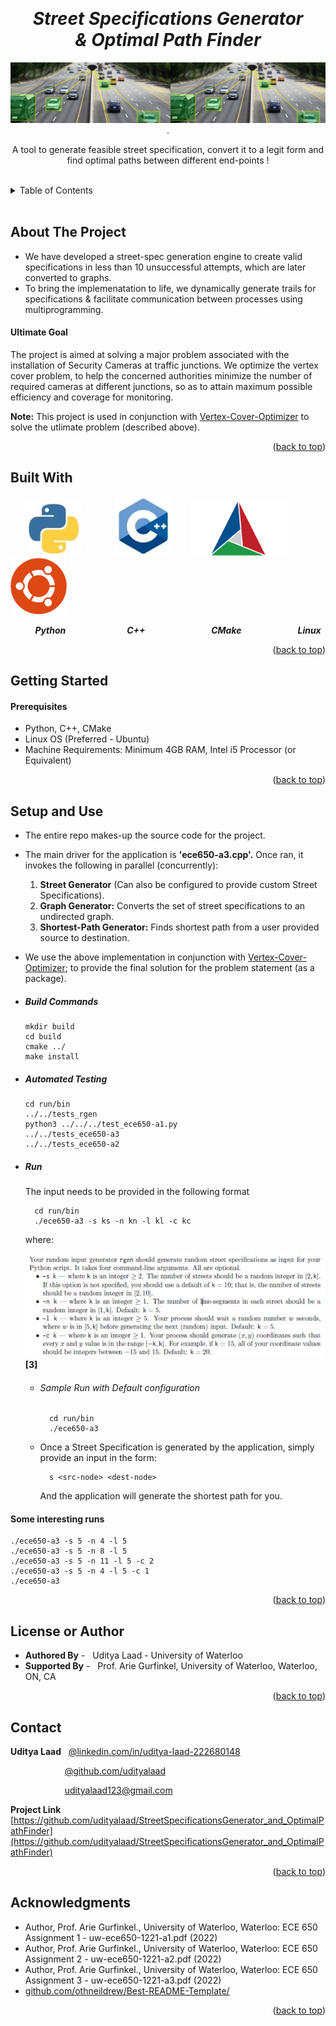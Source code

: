 <!-- Reference:
https://github.com/othneildrew/Best-README-Template -->
<a name="readme-top"></a>


<!-- PROJECT LOGO -->
<br />
<div align="center">
  <h1><i> Street Specifications Generator <br> & Optimal Path Finder </i></h1>


  
  <img src="Read_Me_Content/top_label.png" alt="top_label.png">
  .

  <p align="center">
    A tool to generate feasible street specification, convert it to a legit form and find optimal paths between different end-points  !
  </p>
</div>

<br>

<!-- TABLE OF CONTENTS -->
<details>
  <summary>Table of Contents</summary>
  <ol>
    <li><a href="#about-the-project">About The Project</a></li>
    <li><a href="#built-with">Built With</a></li>
    <li><a href="#getting-started">Getting Started</a></li>
    <li><a href="#setup-and-use">Setup and Use</a></li>
    <li><a href="#license-or-author">License or Author</a></li>
    <li><a href="#contact">Contact</a></li>
    <li><a href="#acknowledgments">Acknowledgments</a></li>
  </ol>
</details>

<br>


<!-- ABOUT THE PROJECT -->
## About The Project
  * We have developed a street-spec generation engine to create valid specifications in less than 10 unsuccessful attempts, which are later converted to graphs.
  * To bring the implemenatation to life, we dynamically generate trails for specifications & facilitate communication between processes using multiprogramming.

  <spacer height="10" width="10"></spacer>

  #### Ultimate Goal
  The project is aimed at solving a major problem associated with the installation of Security Cameras at traffic junctions. We optimize the vertex cover problem, to help the concerned authorities minimize the number of required cameras at different junctions, so as to attain maximum possible efficiency and coverage for monitoring.

   <b>Note:</b>
   This project is used in conjunction with [Vertex-Cover-Optimizer](https://github.com/udityalaad/OptimizingVertexCoverProblem) to solve the utlimate problem (described above).

  <p align="right">(<a href="#readme-top">back to top</a>)</p>



## Built With
  &nbsp; &nbsp; &nbsp;  <img src="Read_Me_Content/Tech/Python.JPG" alt="Python" width="90"> &nbsp; &nbsp; &nbsp; &nbsp; &nbsp; &nbsp; <img src="Read_Me_Content/Tech/cpp.JPG" alt="C++" width="95"> &nbsp; &nbsp; &nbsp; <img src="Read_Me_Content/Tech/cmake.png" alt="Tatsu" width="155"> &nbsp; &nbsp; &nbsp; <img src="Read_Me_Content/Tech/Ubuntu.png" alt="Tatsu" width="90">

  &nbsp; &nbsp;  &nbsp; &nbsp; &nbsp; <b><i> Python </i></b> &nbsp; &nbsp; &nbsp; &nbsp; &nbsp; &nbsp; &nbsp; &nbsp; &nbsp; &nbsp; &nbsp; &nbsp; <b><i> C++ </i></b> &nbsp; &nbsp; &nbsp; &nbsp; &nbsp; &nbsp; &nbsp; &nbsp; &nbsp; &nbsp; &nbsp; &nbsp; &nbsp; <b><i> CMake </i></b> &nbsp; &nbsp; &nbsp; &nbsp; &nbsp; &nbsp; &nbsp; &nbsp; &nbsp; &nbsp; &nbsp; <b><i> Linux </i></b>

  <p align="right">(<a href="#readme-top">back to top</a>)</p>



<!-- GETTING STARTED -->
## Getting Started
  #### Prerequisites
  * Python, C++, CMake
  * Linux OS (Preferred - Ubuntu)
  * Machine Requirements: Minimum 4GB RAM, Intel i5 Processor (or Equivalent)

  <p align="right">(<a href="#readme-top">back to top</a>)</p>

  
## Setup and Use
  * The entire repo makes-up the source code for the project.
  * The main driver for the application is <b>'ece650-a3.cpp'.</b> Once ran, it invokes the following in parallel (concurrently):
    1. <b>Street Generator</b> (Can also be configured to provide custom Street Specifications).
    2. <b>Graph Generator:</b> Converts the set of street specifications to an undirected graph.
    3. <b>Shortest-Path Generator:</b> Finds shortest path from a user provided source to destination.
  * We use the above implementation in conjunction with [Vertex-Cover-Optimizer](https://github.com/udityalaad/OptimizingVertexCoverProblem); to provide the final solution for the problem statement (as a package).

  * ##### Build Commands
        mkdir build
        cd build
        cmake ../
        make install

  * ##### Automated Testing
        cd run/bin
        ../../tests_rgen
        python3 ../../../test_ece650-a1.py
        ../../tests_ece650-a3
        ../../tests_ece650-a2

  * ##### Run
      The input needs to be provided in the following format
      ```
        cd run/bin
        ./ece650-a3 -s ks -n kn -l kl -c kc
      ```
      
      where:
      
       <img src="Read_Me_Content/program/params.JPG" alt="Parameters"> <b>[3]</b>
      
      * ###### Sample Run with Default configuration
        ```
          cd run/bin
          ./ece650-a3
        ```
      
      * Once a Street Specification is generated by the application, simply provide an input in the form:
        ```
          s <src-node> <dest-node>
        ```

        And the application will generate the shortest path for you.

  #### Some interesting runs
    ./ece650-a3 -s 5 -n 4 -l 5
    ./ece650-a3 -s 5 -n 8 -l 5
    ./ece650-a3 -s 5 -n 11 -l 5 -c 2
    ./ece650-a3 -s 5 -n 4 -l 5 -c 1
    ./ece650-a3

  <p align="right">(<a href="#readme-top">back to top</a>)</p>


<!-- LICENSE -->
## License or Author
  * <b>Authored By</b> - &nbsp; Uditya Laad - University of Waterloo
  * <b>Supported By</b> - &nbsp; Prof. Arie Gurfinkel, University of Waterloo, Waterloo, ON, CA

  <p align="right">(<a href="#readme-top">back to top</a>)</p>


<!-- CONTACT -->
## Contact
  <b>Uditya Laad</b> &nbsp; [@linkedin.com/in/uditya-laad-222680148](https://www.linkedin.com/in/uditya-laad-222680148/)
  
  &nbsp; &nbsp; &nbsp; &nbsp; &nbsp; &nbsp; &nbsp; &nbsp; &nbsp; &nbsp; &nbsp; [@github.com/udityalaad](https://github.com/udityalaad)
  
  &nbsp; &nbsp; &nbsp; &nbsp; &nbsp; &nbsp; &nbsp; &nbsp; &nbsp; &nbsp; &nbsp; udityalaad123@gmail.com

  <b>Project Link</b> &nbsp; [https://github.com/udityalaad/StreetSpecificationsGenerator_and_OptimalPathFinder](https://github.com/udityalaad/StreetSpecificationsGenerator_and_OptimalPathFinder)

  <p align="right">(<a href="#readme-top">back to top</a>)</p>



<!-- ACKNOWLEDGMENTS -->
## Acknowledgments
  * Author, Prof. Arie Gurfinkel., University of Waterloo, Waterloo: ECE 650 Assignment 1 - uw-ece650-1221-a1.pdf (2022)
  * Author, Prof. Arie Gurfinkel., University of Waterloo, Waterloo: ECE 650 Assignment 2 - uw-ece650-1221-a2.pdf (2022)
  * Author, Prof. Arie Gurfinkel., University of Waterloo, Waterloo: ECE 650 Assignment 3 - uw-ece650-1221-a3.pdf (2022)
  * [github.com/othneildrew/Best-README-Template/](https://github.com/othneildrew/Best-README-Template)
  
  <p align="right">(<a href="#readme-top">back to top</a>)</p>
